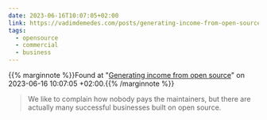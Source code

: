 ```yaml
---
date: 2023-06-16T10:07:05+02:00
link: https://vadimdemedes.com/posts/generating-income-from-open-source
tags:
  - opensource
  - commercial
  - business
---
```

{{% marginnote %}}Found at "[Generating income from open source](https://web.archive.org/web/20230616100705/https://vadimdemedes.com/posts/generating-income-from-open-source)" on 2023-06-16 10:07:05 +02:00.{{% /marginnote %}}

> We like to complain how nobody pays the maintainers, but there are actually many successful businesses built on open source.